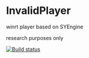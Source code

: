 # InvalidPlayer
winrt player based on SYEngine

research purposes only

[![Build status](https://ci.appveyor.com/api/projects/status/ppvgodpusq12g59t?svg=true)](https://ci.appveyor.com/project/saki-saki/invalidplayer)


